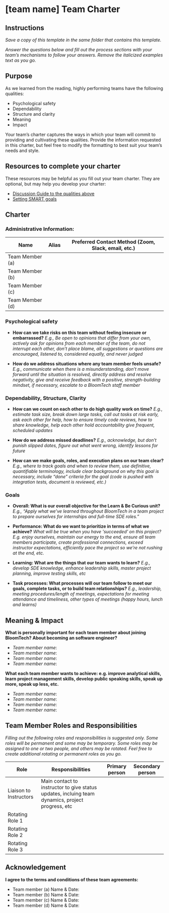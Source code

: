 # [team name] Team Charter

## Instructions

*Save a copy of this template in the same folder that contains this template.*

*Answer the questions below and fill out the process sections with your team’s
mechanisms to follow your answers. Remove the italicized examples text as you
go.*

## Purpose

As we learned from the reading, highly performing teams have the following
qualities:

* Psychological safety
* Dependability
* Structure and clarity
* Meaning
* Impact

Your team’s charter captures the ways in which your team will commit to
providing and cultivating these qualities. Provide the information requested in
this charter, but feel free to modify the formatting to best suit your team’s
needs and style.

## Resources to complete your charter

These resources may be helpful as you fill out your team charter. They are optional, but may help you develop your charter:

* [Discussion Guide to the qualities above](https://docs.google.com/document/d/1lgiz6mwZeyWEaJxN_NMI-tI5Qijv2BHh27DPLeSLE40)
* [Setting SMART goals](https://www.mindtools.com/pages/article/smart-goals.htm)

## Charter

### Administrative Information:

|Name            |Alias |Preferred Contact Method (Zoom, Slack, email, etc.) |
|---	         |---   |---                                           |
|Team Member (a) |      |                                              |
|Team Member (b) |      |                                              |
|Team Member (c) |      |                                              |
|Team Member (d) |      |                                              |

### Psychological safety

* **How can we take risks on this team without feeling insecure or
  embarrassed?**
    *E.g., Be open to opinions that differ from your own, actively ask for
    opinions from each member of the team, do not interrupt each other, don’t
    place blame, all suggestions or questions are encouraged, listened to,
    considered equally, and never judged*
      
* **How do we address situations where any team member feels unsafe?**
    *E.g., communicate when there is a misunderstanding, don’t move forward
    until the situation is resolved, directly address and resolve negativity,
    give and receive feedback with a positive, strength-building mindset, if
    necessary, escalate to a BloomTech staff member*  

### Dependability, Structure, Clarity

* **How can we count on each other to do high quality work on time?**
     *E.g., estimate task size, break down large tasks, call out tasks at risk
     early, ask each other for help, how to ensure timely code reviews, how to
     share knowledge, help each other hold accountability give frequent,
     scheduled updates*  
    
* **How do we address missed deadlines?**
     *E.g., acknowledge, but don’t punish slipped dates, figure out what went
     wrong, identify lessons for future*
    
* **How can we make goals, roles, and execution plans on our team clear?**
     *E.g., where to track goals and when to review them, use definitive,
     quantifiable terminology, include clear background on why this goal is
     necessary, include “done” criteria for the goal (code is pushed with
     integration tests, document is reviewed, etc.)*
    

### Goals

* **Overall: What is our overall objective for the Learn & Be Curious unit?** 
    *E.g., “Apply what we’ve learned throughout BloomTech in a team project to prepare
    ourselves for internships and full-time SDE roles.”*
      

* **Performance: What do we want to prioritize in terms of what we achieve?** 
    *What will be true when you have 'succeeded' on this project? E.g. enjoy
    ourselves, maintain our energy to the end, ensure all team members
    participate, create professional connections, exceed instructor
    expectations, efficiently pace the project so we’re not rushing at the end,
    etc.*
     

* **Learning: What are the things that our team wants to learn?** 
    *E.g., develop SDE knowledge, enhance leadership skills, master project
    planning, improve testing skills, etc*
      

* **Task processes: What processes will our team follow to meet our goals,
  complete tasks, or to build team relationships?** 
    *E.g., leadership, meeting procedures/length of meetings, expectations for
    meeting attendance and timeliness, other types of meetings (happy hours,
    lunch and learns)*
     

## Meaning & Impact

**What is personally important for each team member about joining BloomTech? About
becoming an software engineer?**

* *Team member name*: 
* *Team member name*: 
* *Team member name*: 
* *Team member name*: 

**What each team member wants to achieve: e.g. improve analytical skills, learn
project management skills, develop public speaking skills, speak up more, speak
up less, etc.**

* *Team member name*: 
* *Team member name*: 
* *Team member name*: 
* *Team member name*: 

## Team Member Roles and Responsibilities

*Filling out the following roles and responsibilities is suggested only. Some
roles will be permanent and some may be temporary. Some roles may be assigned to
one or two people, and others may be rotated. Feel free to create additional
rotating or permanent roles as you go.*

|**Role**               |**Responsibilities** |**Primary person** |**Secondary person** |
|---                    |---                  |---                |---                  |
|Liaison to Instructors | Main contact to instructor to give status updates, incluing team dynamics, project progress, etc |||
|Rotating Role 1        |                     |                   |                     |
|Rotating Role 2        |                     |                   |                     |
|Rotating Role 3        |                     |                   |                     |

## Acknowledgement

**I agree to the terms and conditions of these team agreements:**

* Team member (a) Name & Date: 
* Team member (b) Name & Date: 
* Team member (c) Name & Date: 
* Team member (d) Name & Date: 
